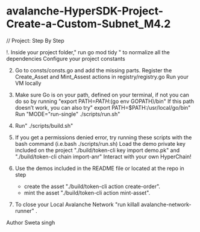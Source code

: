 # avalanche-HyperSDK-Project-Create-a-Custom-Subnet_M4.2
// Project: Step By Step

!. Inside your project folder," run go mod tidy " to normalize all the dependencies
Configure your project constants

2. Go to consts/consts.go and add the missing parts.
Register the Create_Asset and Mint_Assest actions in registry/registry.go
Run your VM locally

3. Make sure Go is on your path, defined on your terminal, if not you can do so by running "export PATH=$PATH:$(go env GOPATH)/bin"
If this path doesn’t work, you can also try" export PATH=$PATH:/usr/local/go/bin"
Run "MODE="run-single" ./scripts/run.sh"

4. Run" ./scripts/build.sh"

5. If you get a permissions denied error, try running these scripts with the bash command (i.e.bash ./scripts/run.sh)
Load the demo private key included on the project "./build/token-cli key import demo.pk" and "./build/token-cli chain import-anr"
Interact with your own HyperChain!

6. Use the demos included in the README file or located at the repo in step
     * create the asset "./build/token-cli action create-order".
     * mint the asset "./build/token-cli action mint-asset".

8. To close your Local Avalanche Network "run killall avalanche-network-runner" .

Author 
Sweta singh 


